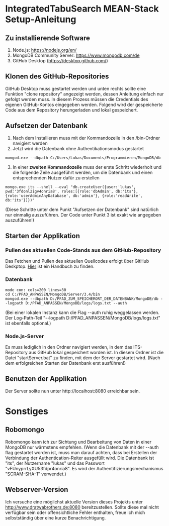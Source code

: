# IntegratedTabuSearch MEAN-Stack Setup-Anleitung


## Zu installierende Software
1. Node.js: https://nodejs.org/en/
2. MongoDB Community Server: https://www.mongodb.com/de
3. GitHub Desktop (https://desktop.github.com/)


## Klonen des GitHub-Repositories
GitHub Desktop muss gestartet werden und unten rechts sollte eine Funktion "clone repository" angezeigt werden, dessen Anleitung einfach nur gefolgt werden muss. In diesem Prozess müssen die Credentials des eigenen GitHub-Kontos eingegeben werden. Folgend wird der gespeicherte Code aus dem Repository herungerladen und lokal gespeichert.


## Aufsetzen der Datenbank
1. Nach dem Installieren muss mit der Kommandozeile in den /bin-Ordner navigiert werden
2. Jetzt wird die Datenbank ohne Authentikationsmodus gestartet

```
mongod.exe --dbpath C:/Users/Lukas/Documents/Programmieren/MongoDB/db
```

3. In einer <b>zweiten Kommandozeile</b> muss der erste Schritt wiederholt und die folgende Zeile ausgeführt werden, um die Datenbank und einen entsprechenden Nutzer dafür zu erstellen

```
mongo.exe its --shell --eval "db.createUser({user:'lukas', pwd:'3fdonl2igv4onria8', roles:[{role:'dbAdmin', db:'its'}, {role:'userAdminAnyDatabase', db:'admin'}, {role:'readWrite', db:'its'}]})"
```

(Diese Schritte unter dem Punkt "Aufsetzen der Datenbank" sind natürlich nur einmalig auszuführen. Der Code unter Punkt 3 ist exakt wie angegeben auszuführen!)


## Starten der Applikation
### Pullen des aktuellen Code-Stands aus dem GitHub-Repository
Das Fetchen und Pullen des aktuellen Quellcodes erfolgt über GitHub Deskptop. <a href="https://help.github.com/desktop/guides/contributing-to-projects/">Hier</a> ist ein Handbuch zu finden.

### Datenbank
```
mode con: cols=200 lines=30
cd C:/PFAD_ANPASSEN/MongoDB/Server/3.4/bin 
mongod.exe --dbpath D:/PFAD_ZUM_SPEICHERORT_DER_DATENBANK/MongoDB/db --logpath D:/PFAD_ANPASSEN/MongoDB/logs/logs.txt --auth
```
(Bei einer lokalen Instanz kann die Flag --auth ruhig weggelassen werden. Der Log-Path-Teil "--logpath D:/PFAD_ANPASSEN/MongoDB/logs/logs.txt" ist ebenfalls optional.)

### Node.js-Server
Es muss lediglich in den Ordner navigiert werden, in dem das ITS-Repository aus GitHub lokal gespeichert worden ist. In diesem Ordner ist die Datei "startServer.bat" zu finden, mit dem der Server gestartet wird.
(Nach dem erfolgreichen Starten der Datenbank erst ausführen!)


## Benutzen der Applikation
Der Server sollte nun unter http://localhost:8080 erreichbar sein.



# Sonstiges
## Robomongo
Robomongo kann ich zur Sichtung und Bearbeitung von Daten in einer MongoDB nur wärmstens empfehlen. (Wenn die Datenbank mit der --auth flag gestartet worden ist, muss man darauf achten, dass bei Erstellen der Verbindung der Authentication-Reiter ausgefüllt wird. Die Datenbank ist "its", der Nutzername "lukas" und das Passwort "vFUnyprrLyXU53fdpr4onria8". Es wird der Authentifizierungsmechanismus "SCRAM-SHA-1" verwendet.)


## Webserver-Version
Ich versuche eine möglichst aktuelle Version dieses Projekts unter http://www.dratwabrothers.de:8080 bereitzustellen. Sollte diese mal nicht verfügbar sein oder offensichtliche Fehler enthalten, freue ich mich selbstständig über eine kurze Benachrichtigung.

